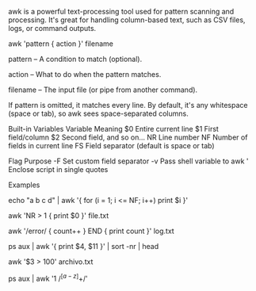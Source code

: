 awk is a powerful text-processing tool used for pattern scanning and processing. It's great for handling column-based text, such as CSV files, logs, or command outputs.

awk 'pattern { action }' filename

pattern – A condition to match (optional).

action – What to do when the pattern matches.

filename – The input file (or pipe from another command).

If pattern is omitted, it matches every line.
By default, it's any whitespace (space or tab), so awk sees space-separated columns.

Built-in Variables
Variable	Meaning
$0	Entire current line
$1	First field/column
$2	Second field, and so on…
NR	Line number
NF	Number of fields in current line
FS	Field separator (default is space or tab)

Flag	Purpose
-F	Set custom field separator
-v	Pass shell variable to awk
'	Enclose script in single quotes

Examples

echo "a b c d" | awk '{ for (i = 1; i <= NF; i++) print $i }'


awk 'NR > 1 { print $0 }' file.txt

awk '/error/ { count++ } END { print count }' log.txt

ps aux | awk '{ print $4, $11 }' | sort -nr | head

awk '$3 > 100' archivo.txt

ps aux | awk '$1 ~ /^[a-z]+$/'


